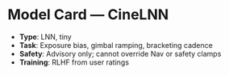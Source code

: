 # Model Card — CineLNN

- **Type**: LNN, tiny
- **Task**: Exposure bias, gimbal ramping, bracketing cadence
- **Safety**: Advisory only; cannot override Nav or safety clamps
- **Training**: RLHF from user ratings
